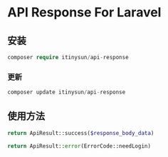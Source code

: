 # API Response For Laravel

## 安装

```php
composer require itinysun/api-response
```

### 更新

```php
composer update itinysun/api-response
```



## 使用方法

```php
return ApiResult::success($response_body_data)

return ApiResult::error(ErrorCode::needLogin)
```

